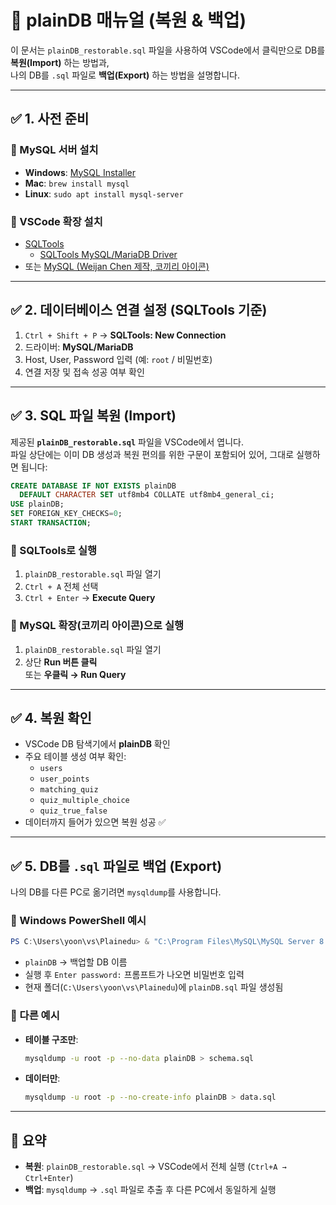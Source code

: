 # 📘 plainDB 매뉴얼 (복원 & 백업)

이 문서는 `plainDB_restorable.sql` 파일을 사용하여 VSCode에서 클릭만으로 DB를 **복원(Import)** 하는 방법과,  
나의 DB를 `.sql` 파일로 **백업(Export)** 하는 방법을 설명합니다.

---

## ✅ 1. 사전 준비

### 📌 MySQL 서버 설치
- **Windows**: [MySQL Installer](https://dev.mysql.com/downloads/installer/)
- **Mac**: `brew install mysql`
- **Linux**: `sudo apt install mysql-server`

### 📌 VSCode 확장 설치
- [SQLTools](https://marketplace.visualstudio.com/items?itemName=mtxr.sqltools)  
  + [SQLTools MySQL/MariaDB Driver](https://marketplace.visualstudio.com/items?itemName=mtxr.sqltools-driver-mysql)  
- 또는 [MySQL (Weijan Chen 제작, 코끼리 아이콘)](https://marketplace.visualstudio.com/items?itemName=cweijan.vscode-mysql-client2)

---

## ✅ 2. 데이터베이스 연결 설정 (SQLTools 기준)

1. `Ctrl + Shift + P` → **SQLTools: New Connection**
2. 드라이버: **MySQL/MariaDB**
3. Host, User, Password 입력 (예: `root` / 비밀번호)
4. 연결 저장 및 접속 성공 여부 확인

---

## ✅ 3. SQL 파일 복원 (Import)

제공된 **`plainDB_restorable.sql`** 파일을 VSCode에서 엽니다.  
파일 상단에는 이미 DB 생성과 복원 편의를 위한 구문이 포함되어 있어, 그대로 실행하면 됩니다:

```sql
CREATE DATABASE IF NOT EXISTS plainDB
  DEFAULT CHARACTER SET utf8mb4 COLLATE utf8mb4_general_ci;
USE plainDB;
SET FOREIGN_KEY_CHECKS=0;
START TRANSACTION;
```

### 🔹 SQLTools로 실행
1. `plainDB_restorable.sql` 파일 열기
2. `Ctrl + A` 전체 선택
3. `Ctrl + Enter` → **Execute Query**

### 🔹 MySQL 확장(코끼리 아이콘)으로 실행
1. `plainDB_restorable.sql` 파일 열기
2. 상단 **Run 버튼 클릭**  
   또는 **우클릭 → Run Query**

---

## ✅ 4. 복원 확인

- VSCode DB 탐색기에서 **plainDB** 확인
- 주요 테이블 생성 여부 확인:
  - `users`
  - `user_points`
  - `matching_quiz`
  - `quiz_multiple_choice`
  - `quiz_true_false`
- 데이터까지 들어가 있으면 복원 성공 ✅

---

## ✅ 5. DB를 `.sql` 파일로 백업 (Export)

나의 DB를 다른 PC로 옮기려면 `mysqldump`를 사용합니다.

### 📌 Windows PowerShell 예시
```powershell
PS C:\Users\yoon\vs\Plainedu> & "C:\Program Files\MySQL\MySQL Server 8.0\bin\mysqldump.exe" -u root -p plainDB > plainDB.sql
```

- `plainDB` → 백업할 DB 이름
- 실행 후 `Enter password:` 프롬프트가 나오면 비밀번호 입력
- 현재 폴더(`C:\Users\yoon\vs\Plainedu`)에 `plainDB.sql` 파일 생성됨

### 📌 다른 예시
- **테이블 구조만**:  
  ```bash
  mysqldump -u root -p --no-data plainDB > schema.sql
  ```
- **데이터만**:  
  ```bash
  mysqldump -u root -p --no-create-info plainDB > data.sql
  ```

---

## 📌 요약

- **복원**: `plainDB_restorable.sql` → VSCode에서 전체 실행 (`Ctrl+A → Ctrl+Enter`)
- **백업**: `mysqldump` → `.sql` 파일로 추출 후 다른 PC에서 동일하게 실행
